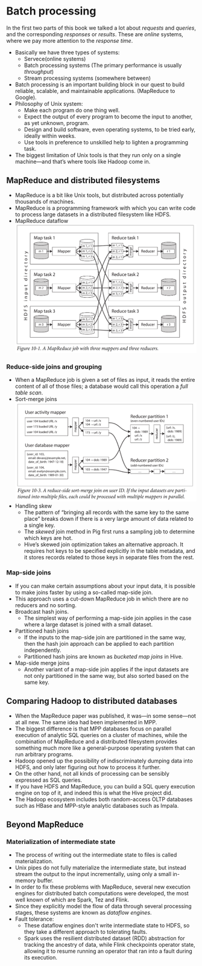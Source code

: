# Batch processing

In the first two parts of this book we talked a lot about *requests* and *queries*, and the corresponding *responses* 
or *results*. These are *online* systems, where we pay more attention to the *response time*.

- Basically we have three types of systems:
   - Servece(online systems)
   - Batch processing systems (The primary performance is usually *throughput*)
   - Stream processing systems (somewhere between)
- Batch processing is an important building block in our quest to build reliable, scalable, and maintainable applications. (MapReduce to Google).
- Philosophy of Unix system:
   - Make each program do one thing well.
   - Expect the output of every program to become the input to another, as yet unknown, program.
   - Design and build software, even operating systems, to be tried early, ideally within weeks.
   - Use tools in preference to unskilled help to lighten a programming task.
- The biggest limitation of Unix tools is that they run only on a single machine—and that’s where tools like Hadoop come in.

## MapReduce and distributed filesystems
- MapReduce is a bit like Unix tools, but distributed across potentially thousands of machines.
- MapReduce is a programming framework with which you can write code to process large datasets in a distributed filesystem like HDFS.
- MapReduce dataflow
![map reduce dataflow](https://github.com/ustcljb/designing-data-intensive-applications/blob/master/chap10/map_reduce_dataflow.png)
### Reduce-side joins and grouping
- When a MapReduce job is given a set of files as input, it reads the entire content of all of those files; a database would call this operation a *full table scan*.
- Sort-merge joins
![reduce-side sort-merge join](https://github.com/ustcljb/designing-data-intensive-applications/blob/master/chap10/reduce_side_sort_merge_join.png)
- Handling skew
   - The pattern of “bringing all records with the same key to the same place” breaks down if there is a very large amount of data related to a single key.
   - The *skewed* join method in Pig first runs a sampling job to determine which keys are hot.
   - Hive’s skewed join optimization takes an alternative approach. It requires hot keys to be specified explicitly in the table metadata, and it stores records related to those keys in separate files from the rest.
   
### Map-side joins
- If you can make certain assumptions about your input data, it is possible to make joins faster by using a so-called map-side join.
- This approach uses a cut-down MapReduce job in which there are no reducers and no sorting.
- Broadcast hash joins.
   - The simplest way of performing a map-side join applies in the case where a large dataset is joined with a small dataset.
- Partitioned hash joins
   - If the inputs to the map-side join are partitioned in the same way, then the hash join approach can be applied to each partition independently.
   - Partitioned hash joins are known as *bucketed map joins* in Hive.
- Map-side merge joins
   - Another variant of a map-side join applies if the input datasets are not only partitioned in the same way, but also sorted based on the same key.

## Comparing Hadoop to distributed databases
- When the MapReduce paper was published, it was—in some sense—not at all new. The same idea had been implemented in MPP.
- The biggest difference is that MPP databases focus on parallel execution of analytic SQL queries on a cluster of machines, while the combination of MapReduce and a distributed filesystem provides something much more like a general-purpose operating system that can run arbitrary programs.
- Hadoop opened up the possibility of indiscriminately dumping data into HDFS, and only later figuring out how to process it further.
- On the other hand, not all kinds of processing can be sensibly expressed as SQL queries.
- If you have HDFS and MapReduce, you can build a SQL query execution engine on top of it, and indeed this is what the Hive project did.
- The Hadoop ecosystem includes both random-access OLTP databases such as HBase and MPP-style analytic databases such as
Impala.

## Beyond MapReduce
### Materialization of intermediate state
- The process of writing out the intermediate state to files is called materialization.
- Unix pipes do not fully materialize the intermediate state, but instead stream the output to the input incrementally,
using only a small in-memory buffer.
- In order to fix these problems with MapReduce, several new execution engines for distributed batch computations were developed, the most well known of which are Spark, Tez and Flink.
- Since they explicitly model the flow of data through several processing stages, these systems are known as *dataflow engines*.
- Fault tolerance:
   - These dataflow engines don't write intermediate state to HDFS, so they take a different approach to tolerating faults.
   - Spark uses the resilient distributed dataset (RDD) abstraction for tracking the ancestry of data, while Flink checkpoints operator state, allowing it to resume running an operator that ran into a fault during its execution.
